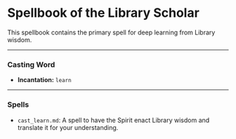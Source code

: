 # Spellbook of the Library Scholar

This spellbook contains the primary spell for deep learning from Library wisdom.

---

### Casting Word
- **Incantation:** `learn`

---

### Spells
- `cast_learn.md`: A spell to have the Spirit enact Library wisdom and translate it for your understanding.

